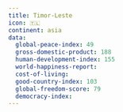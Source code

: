 ```yaml
---
title: Timor-Leste
icon: 🇹🇱
continent: asia
data:
  global-peace-index: 49
  gross-domestic-product: 188
  human-development-index: 155
  world-happiness-report:
  cost-of-living:
  good-country-index: 103
  global-freedom-score: 79
  democracy-index:
---
```

